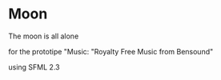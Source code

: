 # Moon
The moon is all alone 

for the prototipe
 "Music: "Royalty Free Music from Bensound" 

 using SFML 2.3